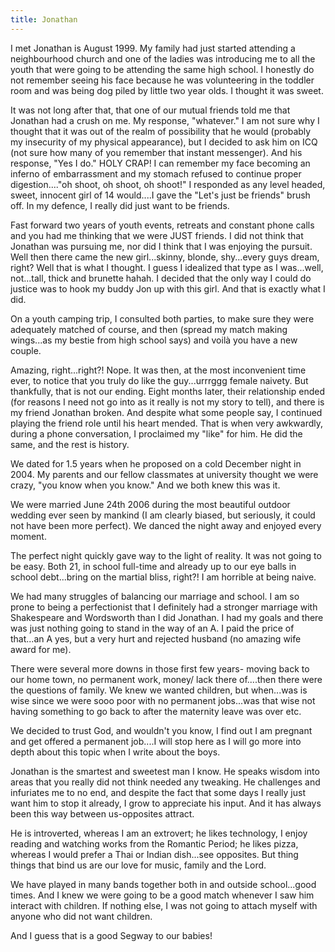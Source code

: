 ```yaml
---
title: Jonathan
---
```


I met Jonathan is August 1999. My family had just started attending a neighbourhood church and one of the ladies was introducing me to all the youth that were going to be attending the same high school. I honestly do not remember seeing his face because he was volunteering in the toddler room and was being dog piled by little two year olds. I thought it was sweet.

It was not long after that, that one of our mutual friends told me that Jonathan had a crush on me. My response, "whatever." I am not sure why I thought that it was out of the realm of possibility that he would (probably my insecurity of my physical appearance), but I decided to ask him on ICQ (not sure how many of you remember that instant messenger). And his response, "Yes I do." HOLY CRAP! I can remember my face becoming an inferno of embarrassment and my stomach refused to continue proper digestion...."oh shoot, oh shoot, oh shoot!" I responded as any level headed, sweet, innocent girl of 14 would....I gave the "Let's just be friends" brush off. In my defence, I really did just want to be friends.

Fast forward two years of youth events, retreats and constant phone calls and you had me thinking that we were JUST friends. I did not think that Jonathan was pursuing me, nor did I think that I was enjoying the pursuit. Well then there came the new girl...skinny, blonde, shy...every guys dream, right? Well that is what I thought. I guess I idealized that type as I was...well, not...tall, thick and brunette hahah. I decided that the only way I could do justice was to hook my buddy Jon up with this girl. And that is exactly what I did.

On a youth camping trip, I consulted both parties, to make sure they were adequately matched of course, and then (spread my match making wings...as my bestie from high school says) and voilà you have a new couple.

Amazing, right...right?! Nope. It was then, at the most inconvenient time ever, to notice that you truly do like the guy...urrrggg female naivety. But thankfully, that is not our ending. Eight months later, their relationship ended (for reasons I need not go into as it really is not my story to tell), and there is my friend Jonathan broken. And despite what some people say, I continued playing the friend role until his heart mended. That is when very awkwardly, during a phone conversation, I proclaimed my "like" for him. He did the same, and the rest is history.

We dated for 1.5 years when he proposed on a cold December night in 2004. My parents and our fellow classmates at university thought we were crazy, "you know when you know." And we both knew this was it.

We were married June 24th 2006 during the most beautiful outdoor wedding ever seen by mankind (I am clearly biased, but seriously, it could not have been more perfect). We danced the night away and enjoyed every moment.

The perfect night quickly gave way to the light of reality. It was not going to be easy. Both 21, in school full-time and already up to our eye balls in school debt...bring on the martial bliss, right?! I am horrible at being naive.

We had many struggles of balancing our marriage and school. I am so prone to being a perfectionist that I definitely had a stronger marriage with Shakespeare and Wordsworth than I did Jonathan. I had my goals and there was just nothing going to stand in the way of an A. I paid the price of that...an A yes, but a very hurt and rejected husband (no amazing wife award for me).

There were several more downs in those first few years- moving back to our home town, no permanent work, money/ lack there of....then there were the questions of family. We knew we wanted children, but when...was is wise since we were sooo poor with no permanent jobs...was that wise not having something to go back to after the maternity leave was over etc.

We decided to trust God, and wouldn't you know, I find out I am pregnant and get offered a permanent job....I will stop here as I will go more into depth about this topic when I write about the boys.

Jonathan is the smartest and sweetest man I know. He speaks wisdom into areas that you really did not think needed any tweaking. He challenges and infuriates me to no end, and despite the fact that some days I really just want him to stop it already, I grow to appreciate his input. And it has always been this way between us-opposites attract.

He is introverted, whereas I am an extrovert; he likes technology, I enjoy reading and watching works from the Romantic Period; he likes pizza, whereas I would prefer a Thai or Indian dish...see opposites. But thing things that bind us are our love for music, family and the Lord.

We have played in many bands together both in and outside school...good times. And I knew we were going to be a good match whenever I saw him interact with children. If nothing else, I was not going to attach myself with anyone who did not want children.

And I guess that is a good Segway to our babies!
